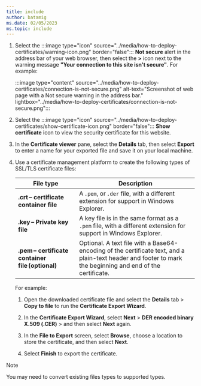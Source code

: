 ```yaml
---
title: include
author: batamig
ms.date: 02/05/2023
ms.topic: include
---
```



1. Select the :::image type="icon" source="../media/how-to-deploy-certificates/warning-icon.png" border="false"::: **Not secure** alert in the address bar of your web browser, then select the **>** icon next to the warning message **"Your connection to this site isn't secure"**. For example:

    :::image type="content" source="../media/how-to-deploy-certificates/connection-is-not-secure.png" alt-text="Screenshot of web page with a Not secure warning in the address bar." lightbox="../media/how-to-deploy-certificates/connection-is-not-secure.png":::

1. Select the :::image type="icon" source="../media/how-to-deploy-certificates/show-certificate-icon.png" border="false"::: **Show certificate** icon to view the security certificate for this website.

1. In the **Certificate viewer** pane, select the **Details** tab, then select **Export** to enter a name for your exported file and save it on your local machine. 

1. Use a certificate management platform to create the following types of SSL/TLS certificate files:

    | File type  | Description  |
    |---------|---------|
    | **.crt – certificate container file** | A `.pem`, or `.der` file, with a different extension for support in Windows Explorer.|
    | **.key – Private key file** | A key file is in the same format as a `.pem` file, with a different extension for support in Windows Explorer.|
    | **.pem – certificate container file (optional)** | Optional. A text file with a Base64-encoding of the certificate text, and a plain-text header and footer to mark the beginning and end of the certificate. |

    For example:

    1. Open the downloaded certificate file and select the **Details** tab > **Copy to file** to run the **Certificate Export Wizard**.

    1. In the **Certificate Export Wizard**, select **Next** > **DER encoded binary X.509 (.CER)** > and then select **Next** again.

    1. In the **File to Export** screen, select **Browse**, choose a location to store the certificate, and then select **Next**.

    1. Select **Finish** to export the certificate.

> [!NOTE]
> You may need to convert existing files types to supported types.